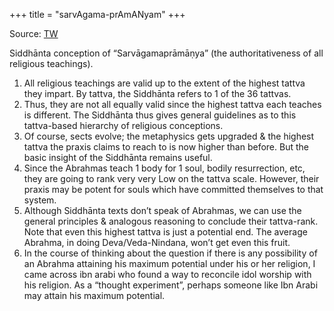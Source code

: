+++
title = "sarvAgama-prAmANyam"
+++

Source: [TW](https://twitter.com/GhorAngirasa/status/1534942444386942976)

Siddhānta conception of “Sarvāgamaprāmāṇya” (the authoritativeness of all religious teachings).

1. All religious teachings are valid up to the extent of the highest tattva they impart. By tattva, the Siddhānta refers to 1 of the 36 tattvas.
2. Thus, they are not all equally valid since the highest tattva each teaches is different. The Siddhānta thus gives general guidelines as to this tattva-based hierarchy of religious conceptions.
3. Of course, sects evolve; the metaphysics gets upgraded & the highest tattva the praxis claims to reach to is now higher than before. But the basic insight of the Siddhānta remains useful.
4. Since the Abrahmas teach 1 body for 1 soul, bodily resurrection, etc, they are going to rank very very Low on the tattva scale. However, their praxis may be potent for souls which have committed themselves to that system.
5. Although Siddhānta texts don’t speak of Abrahmas, we can use the general principles & analogous reasoning to conclude their tattva-rank. Note that even this highest tattva is just a potential end. The average Abrahma, in doing Deva/Veda-Nindana, won’t get even this fruit.
6. In the course of thinking about the question if there is any possibility of an Abrahma attaining his maximum potential under his or her religion, I came across ibn arabi who found a way to reconcile idol worship with his religion. As a “thought experiment”, perhaps someone like Ibn Arabi may attain his maximum potential.
